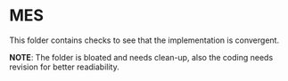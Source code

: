 # MES

This folder contains checks to see that the implementation is convergent.

**NOTE**: The folder is bloated and needs clean-up, also the coding needs
revision for better readiability.

